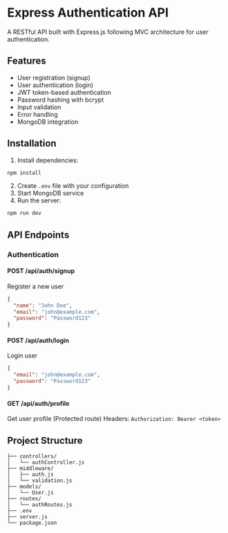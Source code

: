 # Express Authentication API

A RESTful API built with Express.js following MVC architecture for user authentication.

## Features

- User registration (signup)
- User authentication (login)
- JWT token-based authentication
- Password hashing with bcrypt
- Input validation
- Error handling
- MongoDB integration

## Installation

1. Install dependencies:
```bash
npm install
```

2. Create `.env` file with your configuration
3. Start MongoDB service
4. Run the server:
```bash
npm run dev
```

## API Endpoints

### Authentication

#### POST /api/auth/signup
Register a new user
```json
{
  "name": "John Doe",
  "email": "john@example.com",
  "password": "Password123"
}
```

#### POST /api/auth/login
Login user
```json
{
  "email": "john@example.com",
  "password": "Password123"
}
```

#### GET /api/auth/profile
Get user profile (Protected route)
Headers: `Authorization: Bearer <token>`

## Project Structure

```
├── controllers/
│   └── authController.js
├── middleware/
│   ├── auth.js
│   └── validation.js
├── models/
│   └── User.js
├── routes/
│   └── authRoutes.js
├── .env
├── server.js
└── package.json
```
